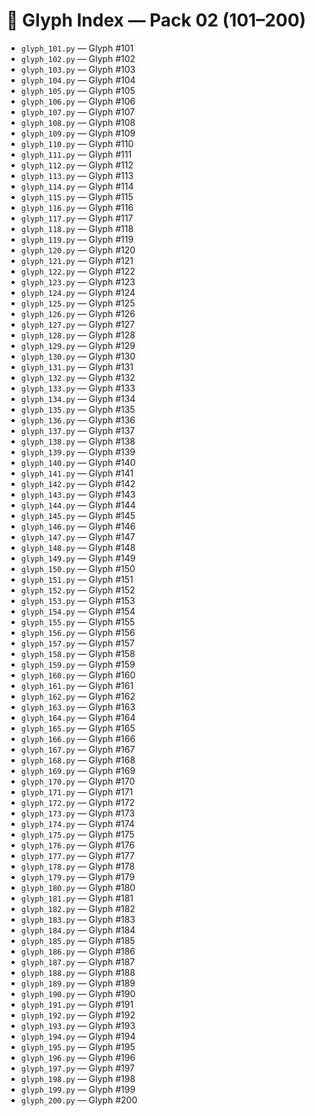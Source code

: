 # 📜 Glyph Index — Pack 02 (101–200)

- `glyph_101.py` — Glyph #101
- `glyph_102.py` — Glyph #102
- `glyph_103.py` — Glyph #103
- `glyph_104.py` — Glyph #104
- `glyph_105.py` — Glyph #105
- `glyph_106.py` — Glyph #106
- `glyph_107.py` — Glyph #107
- `glyph_108.py` — Glyph #108
- `glyph_109.py` — Glyph #109
- `glyph_110.py` — Glyph #110
- `glyph_111.py` — Glyph #111
- `glyph_112.py` — Glyph #112
- `glyph_113.py` — Glyph #113
- `glyph_114.py` — Glyph #114
- `glyph_115.py` — Glyph #115
- `glyph_116.py` — Glyph #116
- `glyph_117.py` — Glyph #117
- `glyph_118.py` — Glyph #118
- `glyph_119.py` — Glyph #119
- `glyph_120.py` — Glyph #120
- `glyph_121.py` — Glyph #121
- `glyph_122.py` — Glyph #122
- `glyph_123.py` — Glyph #123
- `glyph_124.py` — Glyph #124
- `glyph_125.py` — Glyph #125
- `glyph_126.py` — Glyph #126
- `glyph_127.py` — Glyph #127
- `glyph_128.py` — Glyph #128
- `glyph_129.py` — Glyph #129
- `glyph_130.py` — Glyph #130
- `glyph_131.py` — Glyph #131
- `glyph_132.py` — Glyph #132
- `glyph_133.py` — Glyph #133
- `glyph_134.py` — Glyph #134
- `glyph_135.py` — Glyph #135
- `glyph_136.py` — Glyph #136
- `glyph_137.py` — Glyph #137
- `glyph_138.py` — Glyph #138
- `glyph_139.py` — Glyph #139
- `glyph_140.py` — Glyph #140
- `glyph_141.py` — Glyph #141
- `glyph_142.py` — Glyph #142
- `glyph_143.py` — Glyph #143
- `glyph_144.py` — Glyph #144
- `glyph_145.py` — Glyph #145
- `glyph_146.py` — Glyph #146
- `glyph_147.py` — Glyph #147
- `glyph_148.py` — Glyph #148
- `glyph_149.py` — Glyph #149
- `glyph_150.py` — Glyph #150
- `glyph_151.py` — Glyph #151
- `glyph_152.py` — Glyph #152
- `glyph_153.py` — Glyph #153
- `glyph_154.py` — Glyph #154
- `glyph_155.py` — Glyph #155
- `glyph_156.py` — Glyph #156
- `glyph_157.py` — Glyph #157
- `glyph_158.py` — Glyph #158
- `glyph_159.py` — Glyph #159
- `glyph_160.py` — Glyph #160
- `glyph_161.py` — Glyph #161
- `glyph_162.py` — Glyph #162
- `glyph_163.py` — Glyph #163
- `glyph_164.py` — Glyph #164
- `glyph_165.py` — Glyph #165
- `glyph_166.py` — Glyph #166
- `glyph_167.py` — Glyph #167
- `glyph_168.py` — Glyph #168
- `glyph_169.py` — Glyph #169
- `glyph_170.py` — Glyph #170
- `glyph_171.py` — Glyph #171
- `glyph_172.py` — Glyph #172
- `glyph_173.py` — Glyph #173
- `glyph_174.py` — Glyph #174
- `glyph_175.py` — Glyph #175
- `glyph_176.py` — Glyph #176
- `glyph_177.py` — Glyph #177
- `glyph_178.py` — Glyph #178
- `glyph_179.py` — Glyph #179
- `glyph_180.py` — Glyph #180
- `glyph_181.py` — Glyph #181
- `glyph_182.py` — Glyph #182
- `glyph_183.py` — Glyph #183
- `glyph_184.py` — Glyph #184
- `glyph_185.py` — Glyph #185
- `glyph_186.py` — Glyph #186
- `glyph_187.py` — Glyph #187
- `glyph_188.py` — Glyph #188
- `glyph_189.py` — Glyph #189
- `glyph_190.py` — Glyph #190
- `glyph_191.py` — Glyph #191
- `glyph_192.py` — Glyph #192
- `glyph_193.py` — Glyph #193
- `glyph_194.py` — Glyph #194
- `glyph_195.py` — Glyph #195
- `glyph_196.py` — Glyph #196
- `glyph_197.py` — Glyph #197
- `glyph_198.py` — Glyph #198
- `glyph_199.py` — Glyph #199
- `glyph_200.py` — Glyph #200